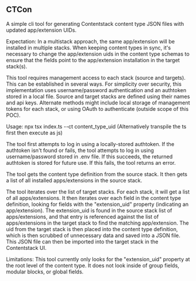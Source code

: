 ## CTCon

A simple cli tool for generating Contentstack content type JSON files with updated app/extension UIDs.

Expectation: 
In a multistack approach, the same app/extension will be installed in multiple stacks. When keeping content types in sync, it's necessary to change the app/extension uids in the content type schemas to ensure that the fields point to the app/extension installation in the target stack(s).

This tool requires management access to each stack (source and targets). This can be established in several ways. For simplicity over security, this implementation uses username/password authentication and an authtoken stored in a local file. Source and target stacks are defined using their names and api keys. Alternate methods might include local storage of management tokens for each stack, or using OAuth to authenticate (outside scope of this POC).

Usage:
npx tsx index.ts --ct content_type_uid
(Alternatively transpile the ts first then execute as js)

The tool first attempts to log in using a locally-stored authtoken. If the authtoken isn't found or fails, the tool attempts to log in using username/password stored in .env file. If this succeeds, the returned authtoken is stored for future use. If this fails, the tool returns an error.

The tool gets the content type definition from the source stack. It then gets a list of all installed apps/extensions in the source stack.

The tool iterates over the list of target stacks. For each stack, it will get a list of all apps/extensions. It then iterates over each field in the content type definition, looking for fields with the "extension_uid" property (indicating an app/extension). The extension_uid is found in the source stack list of apps/extensions, and that entry is referenced against the list of apps/extensions in the target stack to find the matching app/extension. The uid from the target stack is then placed into the content type definition, which is then scrubbed of unnecessary data and saved into a JSON file. This JSON file can then be imported into the target stack in the Contentstack UI.

Limitations:
This tool currently only looks for the "extension_uid" property at the root level of the content type. It does not look inside of group fields, modular blocks, or global fields.